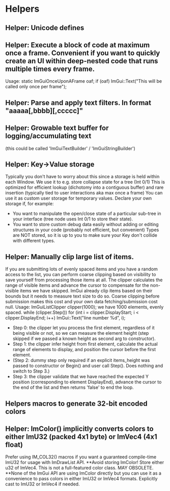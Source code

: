 # Helpers
## Helper: Unicode defines
## Helper: Execute a block of code at maximum once a frame. Convenient if you want to quickly create an UI within deep-nested code that runs multiple times every frame.
Usage: static ImGuiOnceUponAFrame oaf; if (oaf) ImGui::Text("This will be called only once per frame");
## Helper: Parse and apply text filters. In format "aaaaa[,bbbb][,ccccc]"
## Helper: Growable text buffer for logging/accumulating text
(this could be called 'ImGuiTextBuilder' / 'ImGuiStringBuilder')
## Helper: Key->Value storage
Typically you don't have to worry about this since a storage is held within each Window.
We use it to e.g. store collapse state for a tree (Int 0/1)
This is optimized for efficient lookup (dichotomy into a contiguous buffer) and rare insertion (typically tied to user interactions aka max once a frame)
You can use it as custom user storage for temporary values. Declare your own storage if, for example:
- You want to manipulate the open/close state of a particular sub-tree in your interface (tree node uses Int 0/1 to store their state).
- You want to store custom debug data easily without adding or editing structures in your code (probably not efficient, but convenient)
Types are NOT stored, so it is up to you to make sure your Key don't collide with different types.
## Helper: Manually clip large list of items.
If you are submitting lots of evenly spaced items and you have a random access to the list, you can perform coarse clipping based on visibility to save yourself from processing those items at all.
The clipper calculates the range of visible items and advance the cursor to compensate for the non-visible items we have skipped.
ImGui already clip items based on their bounds but it needs to measure text size to do so. Coarse clipping before submission makes this cost and your own data fetching/submission cost null.
Usage:
ImGuiListClipper clipper(1000);  we have 1000 elements, evenly spaced.
while (clipper.Step())
for (int i = clipper.DisplayStart; i < clipper.DisplayEnd; i++)
ImGui::Text("line number %d", i);
- Step 0: the clipper let you process the first element, regardless of it being visible or not, so we can measure the element height (step skipped if we passed a known height as second arg to constructor).
- Step 1: the clipper infer height from first element, calculate the actual range of elements to display, and position the cursor before the first element.
- (Step 2: dummy step only required if an explicit items_height was passed to constructor or Begin() and user call Step(). Does nothing and switch to Step 3.)
- Step 3: the clipper validate that we have reached the expected Y position (corresponding to element DisplayEnd), advance the cursor to the end of the list and then returns 'false' to end the loop.
## Helpers macros to generate 32-bit encoded colors
## Helper: ImColor() implicitly converts colors to either ImU32 (packed 4x1 byte) or ImVec4 (4x1 float)
Prefer using IM_COL32() macros if you want a guaranteed compile-time ImU32 for usage with ImDrawList API.
**Avoid storing ImColor! Store either u32 of ImVec4. This is not a full-featured color class. MAY OBSOLETE.
**None of the ImGui API are using ImColor directly but you can use it as a convenience to pass colors in either ImU32 or ImVec4 formats. Explicitly cast to ImU32 or ImVec4 if needed.
